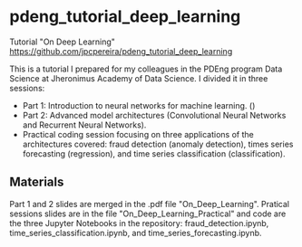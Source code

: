 # pdeng_tutorial_deep_learning
Tutorial "On Deep Learning"
https://github.com/jpcpereira/pdeng_tutorial_deep_learning

This is a tutorial I prepared for my colleagues in the PDEng program Data Science at Jheronimus Academy of Data Science.
I divided it in three sessions:
- Part 1: Introduction to neural networks for machine learning. ()
- Part 2: Advanced model architectures (Convolutional Neural Networks and Recurrent Neural Networks).
- Practical coding session focusing on three applications of the architectures covered: fraud detection (anomaly detection), times series forecasting (regression), and time series classification (classification).

## Materials
Part 1 and 2 slides are merged in the .pdf file "On_Deep_Learning".
Pratical sessions slides are in the file "On_Deep_Learning_Practical" and code are the three Jupyter Notebooks in the repository: fraud_detection.ipynb, time_series_classification.ipynb, and time_series_forecasting.ipynb.
